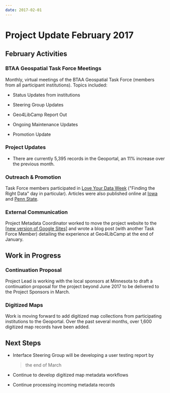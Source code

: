 ```yaml
---
date: 2017-02-01
---
```


# Project Update February 2017
<!-- more -->

## February Activities

### BTAA Geospatial Task Force Meetings

Monthly, virtual meetings of the BTAA Geospatial Task Force (members
from all participant institutions). Topics included:

-   Status Updates from institutions

-   Steering Group Updates

-   Geo4LibCamp Report Out

-   Ongoing Maintenance Updates

-   Promotion Update

### Project Updates

-   There are currently 5,395 records in the Geoportal, an 11% increase
    over the previous month.

### Outreach & Promotion

Task Force members participated in [Love Your Data
Week](https://geobtaa.blogspot.com/2017/02/love-your-data-week.html)
("Finding the Right Data" day in particular). Articles were also
published online at
[Iowa](http://www.pageturnpro.com/Libraries-at-the-University-of-Iowa/77012-University-of-Iowa-Libraries-Bindings-Magazine-Winter-2017/index.html#10)
and [Penn
State](http://news.psu.edu/story/446658/2017/01/23/big-ten%E2%80%99s-geospatial-data-portal-connecting-access-gis-historical-map-data).

### External Communication

Project Metadata Coordinator worked to move the project website to the
[[new version of Google
Sites]](https://sites.google.com/umn.edu/btaa-gdp) and wrote a blog
post (with another Task Force Member) detailing the experience at
Geo4LibCamp at the end of January.

## Work in Progress

### Continuation Proposal

Project Lead is working with the local sponsors at Minnesota to draft a
continuation proposal for the project beyond June 2017 to be delivered
to the Project Sponsors in March.

### Digitized Maps

Work is moving forward to add digitized map collections from
participating institutions to the Geoportal. Over the past several
months, over 1,600 digitized map
records
have been added.

## Next Steps

-   Interface Steering Group will be developing a user testing report by
    > the end of March

-   Continue to develop digitized map metadata workflows

-   Continue processing incoming metadata records
